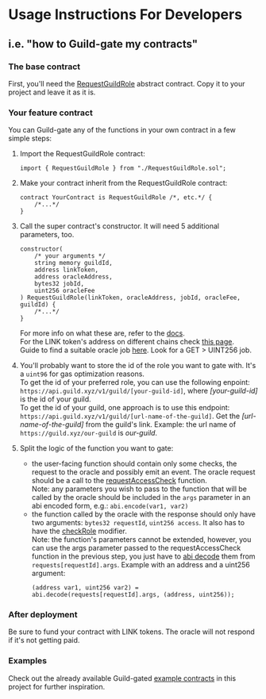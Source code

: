 # Usage Instructions For Developers

## i.e. "how to Guild-gate my contracts"

### The base contract

First, you'll need the [RequestGuildRole](contracts/RequestGuildRole.sol) abstract contract. Copy it to your project and leave it as it is.

### Your feature contract

You can Guild-gate any of the functions in your own contract in a few simple steps:

1. Import the RequestGuildRole contract:

   <!-- prettier-ignore -->
   ```solidity
   import { RequestGuildRole } from "./RequestGuildRole.sol";
   ```

2. Make your contract inherit from the RequestGuildRole contract:

   <!-- prettier-ignore -->
   ```solidity
   contract YourContract is RequestGuildRole /*, etc.*/ {
       /*...*/
   }
   ```

3. Call the super contract's constructor. It will need 5 additional parameters, too.

   <!-- prettier-ignore -->
   ```solidity
   constructor(
       /* your arguments */
       string memory guildId,
       address linkToken,
       address oracleAddress,
       bytes32 jobId,
       uint256 oracleFee
   ) RequestGuildRole(linkToken, oracleAddress, jobId, oracleFee, guildId) {
       /*...*/
   }
   ```

   For more info on what these are, refer to the [docs](docs/RequestGuildRole.md#constructor).  
   For the LINK token's address on different chains check [this page](https://docs.chain.link/docs/link-token-contracts).  
   Guide to find a suitable oracle job [here](https://docs.chain.link/docs/listing-services/#find-a-job). Look for a GET > UINT256 job.

4. You'll probably want to store the id of the role you want to gate with. It's a `uint96` for gas optimization reasons.  
   To get the id of your preferred role, you can use the following enpoint: `https://api.guild.xyz/v1/guild/[your-guild-id]`, where _[your-guild-id]_ is the id of your guild.  
   To get the id of your guild, one approach is to use this endpoint: `https://api.guild.xyz/v1/guild/[url-name-of-the-guild]`. Get the _[url-name-of-the-guild]_ from the guild's link. Example: the url name of `https://guild.xyz/our-guild` is _our-guild_.

5. Split the logic of the function you want to gate:

   - the user-facing function should contain only some checks, the request to the oracle and possibly emit an event. The oracle request should be a call to the [requestAccessCheck](docs/RequestGuildRole.md#requestaccesscheck) function.  
     Note: any parameters you wish to pass to the function that will be called by the oracle should be included in the `args` parameter in an abi encoded form, e.g.: `abi.encode(var1, var2)`
   - the function called by the oracle with the response should only have two arguments: `bytes32 requestId`, `uint256 access`. It also has to have the [checkRole](docs/RequestGuildRole.md#checkrole) modifier.  
     Note: the function's parameters cannot be extended, however, you can use the args parameter passed to the requestAccessCheck function in the previous step, you just have to [abi decode](https://docs.soliditylang.org/en/latest/units-and-global-variables.html?highlight=abi.decode#abi-encoding-and-decoding-functions) them from `requests[requestId].args`. Example with an address and a uint256 argument:
     ```solidity
     (address var1, uint256 var2) = abi.decode(requests[requestId].args, (address, uint256));
     ```

### After deployment

Be sure to fund your contract with LINK tokens. The oracle will not respond if it's not getting paid.

### Examples

Check out the already available Guild-gated [example contracts](contracts/examples/) in this project for further inspiration.
